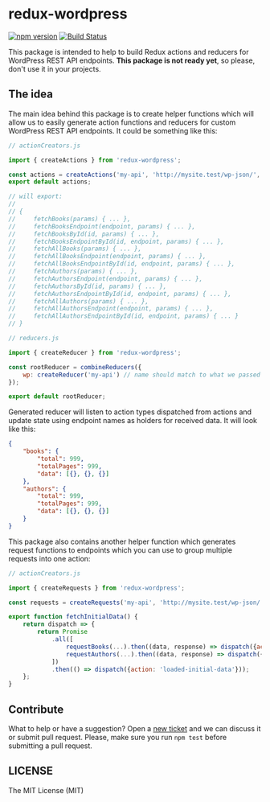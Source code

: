 # redux-wordpress

[![npm version](https://badge.fury.io/js/redux-wordpress.svg)](https://badge.fury.io/js/redux-wordpress) [![Build Status](https://travis-ci.org/eugene-manuilov/redux-wordpress.svg?branch=master)](https://travis-ci.org/eugene-manuilov/redux-wordpress)

This package is intended to help to build Redux actions and reducers for WordPress REST API endpoints. **This package is not ready yet**, so please, don't use it in your projects.

## The idea

The main idea behind this package is to create helper functions which will allow us to easily generate action functions and reducers for custom WordPress REST API endpoints. It could be something like this:

```js
// actionCreators.js

import { createActions } from 'redux-wordpress';

const actions = createActions('my-api', 'http://mysite.test/wp-json/', ['books', 'authors']);
export default actions;

// will export:
//
// {
//     fetchBooks(params) { ... },
//     fetchBooksEndpoint(endpoint, params) { ... },
//     fetchBooksById(id, params) { ... },
//     fetchBooksEndpointById(id, endpoint, params) { ... },
//     fetchAllBooks(params) { ... },
//     fetchAllBooksEndpoint(endpoint, params) { ... },
//     fetchAllBooksEndpointById(id, endpoint, params) { ... },
//     fetchAuthors(params) { ... },
//     fetchAuthorsEndpoint(endpoint, params) { ... },
//     fetchAuthorsById(id, params) { ... },
//     fetchAuthorsEndpointById(id, endpoint, params) { ... },
//     fetchAllAuthors(params) { ... },
//     fetchAllAuthorsEndpoint(endpoint, params) { ... },
//     fetchAllAuthorsEndpointById(id, endpoint, params) { ... }
// }
```

```js
// reducers.js

import { createReducer } from 'redux-wordpress';

const rootReducer = combineReducers({
    wp: createReducer('my-api') // name should match to what we passed to "createActions" function
});

export default rootReducer;
```

Generated reducer will listen to action types dispatched from actions and update state using endpoint names as holders for received data. It will look like this:

```json
{
    "books": {
        "total": 999,
        "totalPages": 999,
        "data": [{}, {}, {}]
    },
    "authors": {
        "total": 999,
        "totalPages": 999,
        "data": [{}, {}, {}]
    }
}
```

This package also contains another helper function which generates request functions to endpoints which you can use to group multiple requests into one action:

```js
// actionCreators.js

import { createRequests } from 'redux-wordpress';

const requests = createRequests('my-api', 'http://mysite.test/wp-json/', ['books', 'authors']);

export function fetchInitialData() {
    return dispatch => {
        return Promise
            .all([
                requestBooks(...).then((data, response) => dispatch({action: 'books', data})),
                requestAuthors(...).then((data, response) => dispatch({action: 'authors', data}))
            ])
            .then(() => dispatch({action: 'loaded-initial-data'}));
    };
}
```

## Contribute

What to help or have a suggestion? Open a [new ticket](https://github.com/eugene-manuilov/redux-wordpress/issues/new) and we can discuss it or submit pull request. Please, make sure you run `npm test` before submitting a pull request.

## LICENSE

The MIT License (MIT)